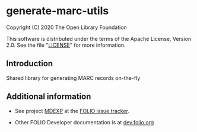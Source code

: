 # generate-marc-utils

Copyright (C) 2020 The Open Library Foundation

This software is distributed under the terms of the Apache License,
Version 2.0. See the file "[LICENSE](LICENSE)" for more information.

## Introduction

Shared library for generating MARC records on-the-fly

## Additional information

* See project [MDEXP](https://issues.folio.org/browse/MDEXP)
at the [FOLIO issue tracker](https://dev.folio.org/guidelines/issue-tracker/).

* Other FOLIO Developer documentation is at [dev.folio.org](https://dev.folio.org/)
